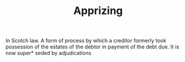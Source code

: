 ---
title: Apprizing
letter: A
permalink: "/definitions/apprizing.html"
body: In Scotch law. A form of process by which a creditor formerly took possession
  of the estates of the debtor in payment of the debt due. It is now super* seded
  by adjudications
published_at: '2018-07-07'
source: Black's Law Dictionary
layout: post
---